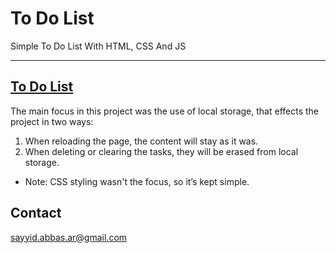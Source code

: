 # To Do List
Simple To Do List With HTML, CSS And JS

---

## [To Do List](https://sayyid-abbas.github.io/Simple-Projects-HTML-CSS-JS/to-do-list/)

The main focus in this project was the use of local storage, that effects the project in two ways:
1. When reloading the page, the content will stay as it was.
2. When deleting or clearing the tasks, they will be erased from local storage.
- Note: CSS styling wasn't the focus, so it’s kept simple.

## Contact
sayyid.abbas.ar@gmail.com